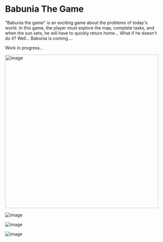 # Babunia The Game

"Babunia the game"
is an exciting game about the problems of today's world. 
In this game, the player must explore the map, complete tasks, and when the sun sets, he will have to quickly return home...
What if he doesn't do it?
Well... Babunia is coming....


Work in progress...


<img src="https://github.com/user-attachments/assets/a3a1c275-ce56-4a9b-80af-d898d893f874" alt="image" width="500"/>

![image](https://github.com/user-attachments/assets/07c693b4-541c-4b49-9176-d5267d15b421)


![image](https://github.com/Czarkowski16/Babunia/assets/139174737/c638c1cd-0eaa-4a74-8788-5aa3d4f86f44)


![image](https://github.com/user-attachments/assets/8e6c9a34-7a8c-4242-9b18-765c9871c17a)




